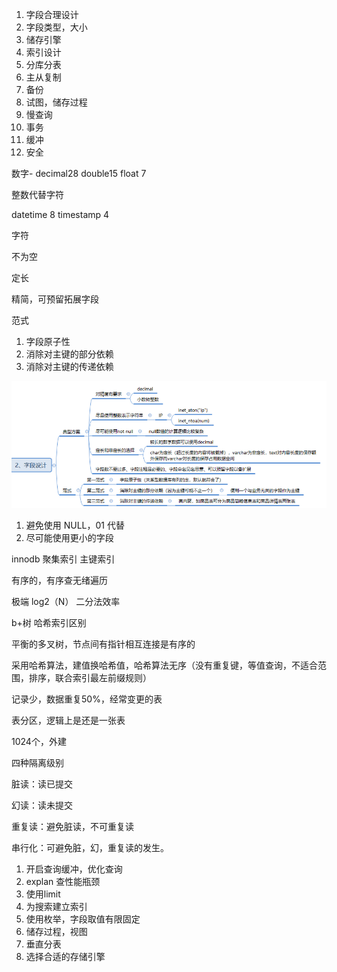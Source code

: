 1. 字段合理设计
2. 字段类型，大小
3. 储存引擎
4. 索引设计
5. 分库分表
6. 主从复制
7. 备份
8. 试图，储存过程
9. 慢查询
10. 事务
11. 缓冲
12. 安全



数字- decimal28  double15  float 7

整数代替字符

datetime 8 timestamp 4

字符

不为空

定长

精简，可预留拓展字段

范式

1. 字段原子性
2. 消除对主键的部分依赖
3. 消除对主键的传递依赖

![img](1749651-20190809103450798-2128199741.png)

1. 避免使用 NULL，01 代替
2. 尽可能使用更小的字段



innodb 聚集索引 主键索引

有序的，有序查无绪遍历

极端 log2（N） 二分法效率



b+树 哈希索引区别

平衡的多叉树，节点间有指针相互连接是有序的

采用哈希算法，建值换哈希值，哈希算法无序（没有重复键，等值查询，不适合范围，排序，联合索引最左前缀规则）



记录少，数据重复50%，经常变更的表

表分区，逻辑上是还是一张表

1024个，外建



四种隔离级别

脏读：读已提交

幻读：读未提交

重复读：避免脏读，不可重复读

串行化：可避免脏，幻，重复读的发生。



1. 开启查询缓冲，优化查询
2. explan 查性能瓶颈
3. 使用limit
4. 为搜索建立索引
5. 使用枚举，字段取值有限固定
6. 储存过程，视图
7. 垂直分表
8. 选择合适的存储引擎